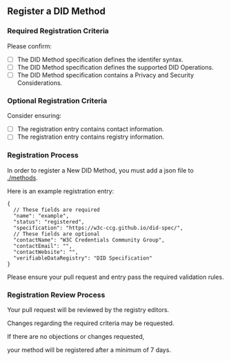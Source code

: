 ## Register a DID Method

### Required Registration Criteria

Please confirm:

- [ ] The DID Method specification defines the identifer syntax.
- [ ] The DID Method specification defines the supported DID Operations.
- [ ] The DID Method specification contains a Privacy and Security Considerations.

### Optional Registration Criteria

Consider ensuring:

- [ ] The registration entry contains contact information.
- [ ] The registration entry contains registry information.

### Registration Process

In order to register a New DID Method, you must add a json file to [./methods](./methods).

Here is an example registration entry:

```jsonc
{
  // These fields are required
  "name": "example",
  "status": "registered",
  "specification": "https://w3c-ccg.github.io/did-spec/",
  // These fields are optional
  "contactName": "W3C Credentials Community Group",
  "contactEmail": "",
  "contactWebsite": "",
  "verifiableDataRegistry": "DID Specification"
}
```

Please ensure your pull request and entry pass the required validation rules.

### Registration Review Process

Your pull request will be reviewed by the registry editors.

Changes regarding the required criteria may be requested.

If there are no objections or changes requested, 

your method will be registered after a minimum of 7 days.
